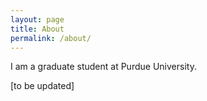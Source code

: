 ```yaml
---
layout: page
title: About
permalink: /about/
---
```


I am a graduate student at Purdue University. 

[to be updated]